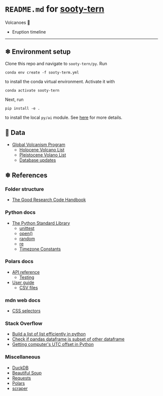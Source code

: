 # `README.md` for [sooty-tern](https://github.com/Ai-Yukino/sooty-tern)

Volcanoes 🌋

- Eruption timeline

---

## ❄ Environment setup

Clone this repo and navigate to `sooty-tern/py`. Run

```
conda env create -f sooty-term.yml
```

to install the conda virtual environment. Activate it with

```
conda activate sooty-tern
```

Next, run

```
pip install -e .
```

to install the local `py/ai` module. See [here](https://goodresearch.dev/setup.html#pip-install-your-package) for more details.

## 🌸 Data

- [Global Volcanism Program](https://volcano.si.edu/)
  - [Holocene Volcano List](https://volcano.si.edu/volcanolist_holocene.cfm)
  - [Pleistocene Volano List](https://volcano.si.edu/volcanolist_pleistocene.cfm)
  - [Database updates](https://volcano.si.edu/gvp_votw.cfm#log)

## ❄ References

### Folder structure

- [The Good Research Code Handbook](https://goodresearch.dev/)

### Python docs

- [The Python Standard Library](https://docs.python.org/3/library/index.html)
  - [unittest](https://docs.python.org/3/library/unittest.html)
  - [open()](https://docs.python.org/3/library/functions.html#open)
  - [random](https://docs.python.org/3/library/random.html)
  - [re](https://docs.python.org/3/library/re.html)
  - [Timezone Constants](https://docs.python.org/3/library/time.html#time.timezone)

### Polars docs

- [API reference](https://pola-rs.github.io/polars/py-polars/html/reference/index.html)
  - [Testing](https://pola-rs.github.io/polars/py-polars/html/reference/testing.html)
- [User guide](https://pola-rs.github.io/polars-book/user-guide/)
  - [CSV files](https://pola-rs.github.io/polars-book/user-guide/howcani/io/csv.html)

### mdn web docs

- [CSS selectors](https://developer.mozilla.org/en-US/docs/Web/CSS/CSS_Selectors)

### Stack Overflow

- [Build a list of list efficiently in python](https://stackoverflow.com/questions/23040784/build-a-list-of-list-efficiently-in-python)
- [Check if pandas dataframe is subset of other dataframe](https://stackoverflow.com/a/49531052)
- [Getting computer's UTC offset in Python](https://stackoverflow.com/a/3168394)

### Miscellaneous

- [DuckDB](https://duckdb.org/)
- [Beautiful Soup](https://www.crummy.com/software/BeautifulSoup/bs4/doc/)
- [Requests](https://requests.readthedocs.io/en/latest/)
- [Polars](https://www.pola.rs/)
- [scraper](https://docs.rs/scraper/latest/scraper/)
